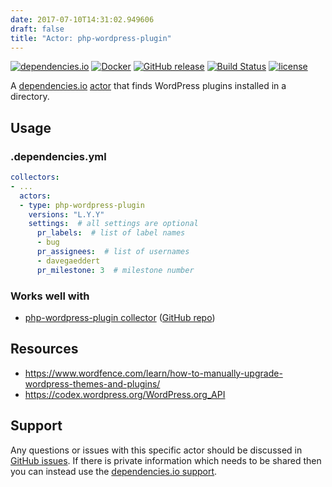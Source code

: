 ```yaml
---
date: 2017-07-10T14:31:02.949606
draft: false
title: "Actor: php-wordpress-plugin"
---
```



[![dependencies.io](https://img.shields.io/badge/dependencies.io-actor-3DA4E9.svg)](https://www.dependencies.io/docs/actors/)
[![Docker](https://img.shields.io/badge/dockerhub-actor--php--wordpress--plugin-22B8EB.svg)](https://hub.docker.com/r/dependencies/actor-php-wordpress-plugin/)
[![GitHub release](https://img.shields.io/github/release/dependencies-io/actor-php-wordpress-plugin.svg)](https://github.com/dependencies-io/actor-php-wordpress-plugin/releases)
[![Build Status](https://travis-ci.org/dependencies-io/actor-php-wordpress-plugin.svg?branch=master)](https://travis-ci.org/dependencies-io/actor-php-wordpress-plugin)
[![license](https://img.shields.io/github/license/dependencies-io/actor-php-wordpress-plugin.svg)](https://github.com/dependencies-io/actor-php-wordpress-plugin/blob/master/LICENSE)

A [dependencies.io](https://www.dependencies.io)
[actor](https://www.dependencies.io/docs/actors/)
that finds WordPress plugins installed in a directory.

## Usage

### .dependencies.yml

```yaml
collectors:
- ...
  actors:
  - type: php-wordpress-plugin
    versions: "L.Y.Y"
    settings:  # all settings are optional
      pr_labels:  # list of label names
      - bug
      pr_assignees:  # list of usernames
      - davegaeddert
      pr_milestone: 3  # milestone number
```

### Works well with

- [php-wordpress-plugin collector](https://www.dependencies.io/docs/collectors/php-wordpress-plugin/) ([GitHub repo](https://github.com/dependencies-io/collector-php-wordpress-plugin/))


## Resources

- https://www.wordfence.com/learn/how-to-manually-upgrade-wordpress-themes-and-plugins/
- https://codex.wordpress.org/WordPress.org_API

## Support

Any questions or issues with this specific actor should be discussed in [GitHub
issues](https://github.com/dependencies-io/actor-php-wordpress-plugin/issues). If there is
private information which needs to be shared then you can instead use the
[dependencies.io support](https://app.dependencies.io/support).
